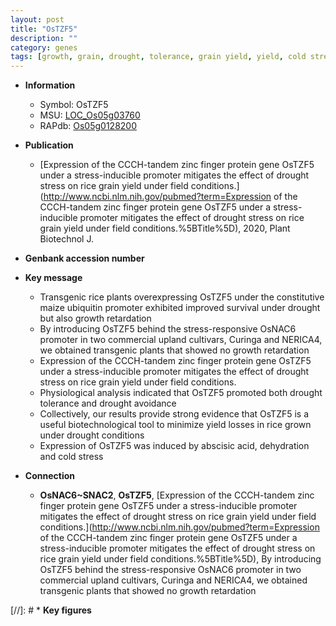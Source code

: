 ```yaml
---
layout: post
title: "OsTZF5"
description: ""
category: genes
tags: [growth, grain, drought, tolerance, grain yield, yield, cold stress, drought tolerance, stress, zinc, abscisic acid, R protein, Ubiquitin, drought stress, drought stress , cold]
---
```


* **Information**  
    + Symbol: OsTZF5  
    + MSU: [LOC_Os05g03760](http://rice.uga.edu/cgi-bin/ORF_infopage.cgi?orf=LOC_Os05g03760)  
    + RAPdb: [Os05g0128200](https://rapdb.dna.affrc.go.jp/locus/?name=Os05g0128200)  

* **Publication**  
    + [Expression of the CCCH-tandem zinc finger protein gene OsTZF5 under a stress-inducible promoter mitigates the effect of drought stress on rice grain yield under field conditions.](http://www.ncbi.nlm.nih.gov/pubmed?term=Expression of the CCCH-tandem zinc finger protein gene OsTZF5 under a stress-inducible promoter mitigates the effect of drought stress on rice grain yield under field conditions.%5BTitle%5D), 2020, Plant Biotechnol J.

* **Genbank accession number**  

* **Key message**  
    + Transgenic rice plants overexpressing OsTZF5 under the constitutive maize ubiquitin promoter exhibited improved survival under drought but also growth retardation
    + By introducing OsTZF5 behind the stress-responsive OsNAC6 promoter in two commercial upland cultivars, Curinga and NERICA4, we obtained transgenic plants that showed no growth retardation
    + Expression of the CCCH-tandem zinc finger protein gene OsTZF5 under a stress-inducible promoter mitigates the effect of drought stress on rice grain yield under field conditions.
    + Physiological analysis indicated that OsTZF5 promoted both drought tolerance and drought avoidance
    + Collectively, our results provide strong evidence that OsTZF5 is a useful biotechnological tool to minimize yield losses in rice grown under drought conditions
    + Expression of OsTZF5 was induced by abscisic acid, dehydration and cold stress

* **Connection**  
    + __OsNAC6~SNAC2__, __OsTZF5__, [Expression of the CCCH-tandem zinc finger protein gene OsTZF5 under a stress-inducible promoter mitigates the effect of drought stress on rice grain yield under field conditions.](http://www.ncbi.nlm.nih.gov/pubmed?term=Expression of the CCCH-tandem zinc finger protein gene OsTZF5 under a stress-inducible promoter mitigates the effect of drought stress on rice grain yield under field conditions.%5BTitle%5D),  By introducing OsTZF5 behind the stress-responsive OsNAC6 promoter in two commercial upland cultivars, Curinga and NERICA4, we obtained transgenic plants that showed no growth retardation

[//]: # * **Key figures**  


